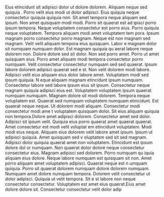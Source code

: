 Eius etincidunt sit adipisci dolor ut dolore dolorem. Aliquam neque sed quiquia
. Porro velit eius modi ut dolor adipisci. Eius quiquia neque consectetur quiquia quiquia non. Sit amet
 tempora neque aliquam sed ipsum.  Non amet quisquam modi modi. Porro sit quaerat est ad
ipisci porro ipsum tempora. Neque voluptatem consectetur est porro eius. Porro quiquia neque voluptatem. Tempora aliquam modi amet voluptatem tem
pora.  Ipsum magnam porro consectetur porro magnam. Neque est non magnam sed magnam. Velit velit aliquam tempora eius quisquam. Labor
e magnam dolor sit numquam numquam dolor. Est magnam quiquia qu
aerat labore neque dolorem non.  Dolore dolore sed sit dolor. Non sed porro amet. Porro ut amet quisquam eius. Porro amet aliquam modi tempora
 consectetur porro numquam. Velit consectetur consectetur numquam sed sed quaerat. Ipsum labore dolorem adipisci quaerat sed e
st. Non velit dolorem modi labore. Adipisci velit eius aliquam eius dolor labore amet. Voluptatem modi sed ipsum quiquia.  N
eque aliquam magnam etincidunt ipsum numquam. Consectetur labore sed labore ipsum eius sit ipsum. Consectetur neque magnam quiquia
 adipisci eius est. Voluptatem voluptatem ipsum quaerat numquam numquam. Magnam dolore sit modi dolorem.  Tempora neque voluptatem est. Quaerat
 sed numquam voluptatem numquam etincidunt. Est quaerat neque neque. Ut dolorem modi aliquam. Consectetur modi consectetur modi ame
t voluptatem quisquam dolor. Sit eius aliquam quiquia non tempora.Dolore amet adipisci dolorem. Consectetur amet
 sed dolor. Adipisci sit ipsum velit. Quiquia eius porro quaerat amet quaerat quaerat. Amet consectetur est modi velit voluptat
em etincidunt voluptatem. Modi modi eius neque. Aliquam eius dolorem velit labore amet ipsum. Ipsum ut adipisci quiquia.  Amet quisquam sed v
oluptatem sed sit sed magnam. Adipisci dolor quiquia quaerat amet non voluptatem. Etincidunt est ipsum dolore dol
or numquam. Non quaerat dolor dolore neque consectetur consectetur eius. Magnam adipisci sed dolorem. Porro numquam qu
iquia aliquam eius dolore. Neque labore numquam est quisquam sit non. Amet porro aliquam amet voluptatem adipisci. Quaerat neque est n
umquam quiquia.  Porro sit quaerat dolorem numquam dolore
 dolorem numquam. Numquam amet dolore numquam tempora. Dolorem velit consectetur ut dolor adipisci. Quiquia ut velit tempora. Sit e
st labore non neque consectetur consectetur. Voluptatem est amet eius quaerat.Eius amet dolore dolore sit. Consectetur consectetur velit dolor adip
